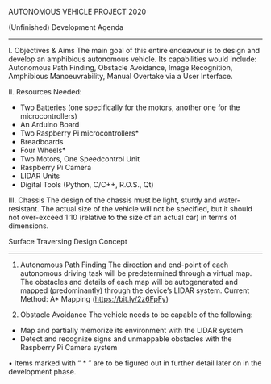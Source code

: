 AUTONOMOUS VEHICLE PROJECT 2020


(Unfinished) Development Agenda
________________________________________________________________________________________________________________________________________

I.	Objectives & Aims
The main goal of this entire endeavour is to design and develop an amphibious autonomous vehicle. Its capabilities would include: Autonomous Path Finding, Obstacle Avoidance, Image Recognition, Amphibious Manoeuvrability, Manual Overtake via a User Interface.

II.	Resources Needed:
-	Two Batteries (one specifically for the motors, another one for the microcontrollers)
-	An Arduino Board
-	Two Raspberry Pi microcontrollers*
-	Breadboards
-	Four Wheels*
-	Two Motors, One Speedcontrol Unit
-	Raspberry Pi Camera
-	LIDAR Units
-	Digital Tools (Python, C/C++, R.O.S., Qt)

III. Chassis
The design of the chassis must be light, sturdy and water-resistant. The actual size of the vehicle will not be specified, but it should not over-exceed 1:10 (relative to the size of an actual car) in terms of dimensions.



Surface Traversing Design Concept
________________________________________________________________________________________________________________________________________


1.	Autonomous Path Finding
The direction and end-point of each autonomous driving task will be predetermined through a virtual map. The obstacles and details of each map will be autogenerated and mapped (predominantly) through the device’s LIDAR system.
Current Method: A* Mapping (https://bit.ly/2z6FpFy)

2.	Obstacle Avoidance
The vehicle needs to be capable of the following:
-	Map and partially memorize its environment with the LIDAR system
-	Detect and recognize signs and unmappable obstacles with the Raspberry Pi Camera system
 
•	Items marked with “ * ” are to be figured out in further detail later on in the development phase.

